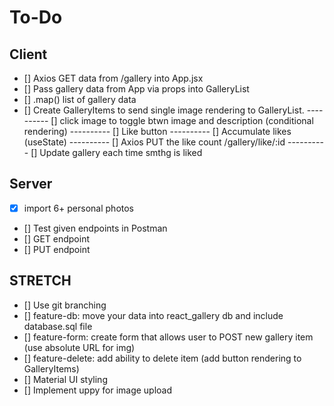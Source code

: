 # To-Do

## Client
- [] Axios GET data from /gallery into App.jsx
- [] Pass gallery data from App via props into GalleryList
- [] .map()  list of gallery data
- [] Create GalleryItems to send single image rendering to GalleryList.
---------- [] click image to toggle btwn image and description (conditional rendering)
---------- [] Like button
---------- [] Accumulate likes (useState)
---------- [] Axios PUT the like count /gallery/like/:id
---------- [] Update gallery each time smthg is liked


## Server
- [x] import 6+ personal photos
- [] Test given endpoints in Postman
- [] GET endpoint
- [] PUT endpoint

## STRETCH
- [] Use git branching
- [] feature-db: move your data into react_gallery db and include database.sql file
- [] feature-form: create form that allows user to POST new gallery item (use absolute URL for img) 
- [] feature-delete: add ability to delete item (add button rendering to GalleryItems)
- [] Material UI styling
- [] Implement uppy for image upload
